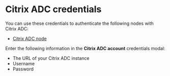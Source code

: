# Citrix ADC credentials

You can use these credentials to authenticate the following nodes with Citrix ADC:

* [Citrix ADC node](/integrations/builtin/app-nodes/n8n-nodes-base.citrixadc/)

Enter the following information in the **Citrix ADC account** credentials modal:

* The URL of your Citrix ADC instance
* Username
* Password
